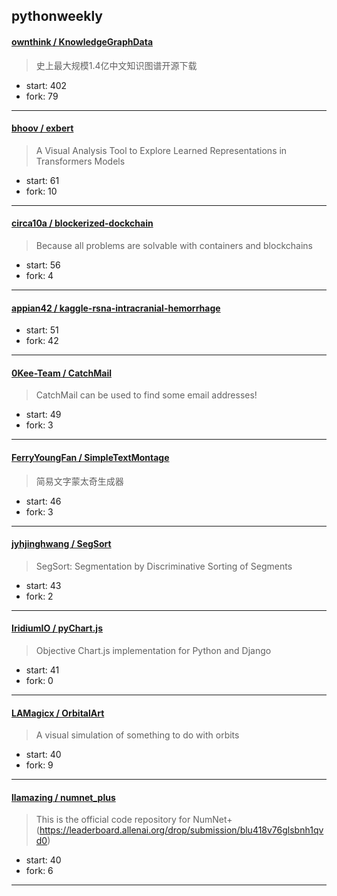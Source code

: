 ## pythonweekly

#### [ownthink / KnowledgeGraphData](https://github.com/ownthink/KnowledgeGraphData)

> 史上最大规模1.4亿中文知识图谱开源下载

+ start: 402
+ fork: 79

----


#### [bhoov / exbert](https://github.com/bhoov/exbert)

> A Visual Analysis Tool to Explore Learned Representations in Transformers Models

+ start: 61
+ fork: 10

----


#### [circa10a / blockerized-dockchain](https://github.com/circa10a/blockerized-dockchain)

> Because all problems are solvable with containers and blockchains

+ start: 56
+ fork: 4

----


#### [appian42 / kaggle-rsna-intracranial-hemorrhage](https://github.com/appian42/kaggle-rsna-intracranial-hemorrhage)

> 

+ start: 51
+ fork: 42

----


#### [0Kee-Team / CatchMail](https://github.com/0Kee-Team/CatchMail)

> CatchMail can be used to find some email addresses! 

+ start: 49
+ fork: 3

----


#### [FerryYoungFan / SimpleTextMontage](https://github.com/FerryYoungFan/SimpleTextMontage)

> 简易文字蒙太奇生成器

+ start: 46
+ fork: 3

----


#### [jyhjinghwang / SegSort](https://github.com/jyhjinghwang/SegSort)

> SegSort: Segmentation by Discriminative Sorting of Segments

+ start: 43
+ fork: 2

----


#### [IridiumIO / pyChart.js](https://github.com/IridiumIO/pyChart.js)

> Objective Chart.js implementation for Python and Django

+ start: 41
+ fork: 0

----


#### [LAMagicx / OrbitalArt](https://github.com/LAMagicx/OrbitalArt)

> A visual simulation of something to do with orbits

+ start: 40
+ fork: 9

----


#### [llamazing / numnet_plus](https://github.com/llamazing/numnet_plus)

> This is the official code repository for NumNet+(https://leaderboard.allenai.org/drop/submission/blu418v76glsbnh1qvd0)

+ start: 40
+ fork: 6

----


